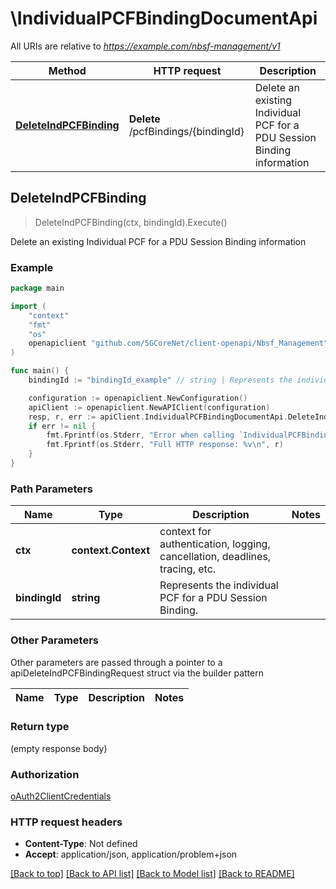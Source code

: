 # \IndividualPCFBindingDocumentApi

All URIs are relative to *https://example.com/nbsf-management/v1*

Method | HTTP request | Description
------------- | ------------- | -------------
[**DeleteIndPCFBinding**](IndividualPCFBindingDocumentApi.md#DeleteIndPCFBinding) | **Delete** /pcfBindings/{bindingId} | Delete an existing Individual PCF for a PDU Session Binding information



## DeleteIndPCFBinding

> DeleteIndPCFBinding(ctx, bindingId).Execute()

Delete an existing Individual PCF for a PDU Session Binding information

### Example

```go
package main

import (
    "context"
    "fmt"
    "os"
    openapiclient "github.com/5GCoreNet/client-openapi/Nbsf_Management"
)

func main() {
    bindingId := "bindingId_example" // string | Represents the individual PCF for a PDU Session Binding.

    configuration := openapiclient.NewConfiguration()
    apiClient := openapiclient.NewAPIClient(configuration)
    resp, r, err := apiClient.IndividualPCFBindingDocumentApi.DeleteIndPCFBinding(context.Background(), bindingId).Execute()
    if err != nil {
        fmt.Fprintf(os.Stderr, "Error when calling `IndividualPCFBindingDocumentApi.DeleteIndPCFBinding``: %v\n", err)
        fmt.Fprintf(os.Stderr, "Full HTTP response: %v\n", r)
    }
}
```

### Path Parameters


Name | Type | Description  | Notes
------------- | ------------- | ------------- | -------------
**ctx** | **context.Context** | context for authentication, logging, cancellation, deadlines, tracing, etc.
**bindingId** | **string** | Represents the individual PCF for a PDU Session Binding. | 

### Other Parameters

Other parameters are passed through a pointer to a apiDeleteIndPCFBindingRequest struct via the builder pattern


Name | Type | Description  | Notes
------------- | ------------- | ------------- | -------------


### Return type

 (empty response body)

### Authorization

[oAuth2ClientCredentials](../README.md#oAuth2ClientCredentials)

### HTTP request headers

- **Content-Type**: Not defined
- **Accept**: application/json, application/problem+json

[[Back to top]](#) [[Back to API list]](../README.md#documentation-for-api-endpoints)
[[Back to Model list]](../README.md#documentation-for-models)
[[Back to README]](../README.md)

